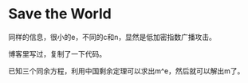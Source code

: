 # Save the World

同样的信息，很小的e，不同的c和n，显然是低加密指数广播攻击。

博客里写过，复制了一下代码。

已知三个同余方程，利用中国剩余定理可以求出m^e，然后就可以解出m了。

